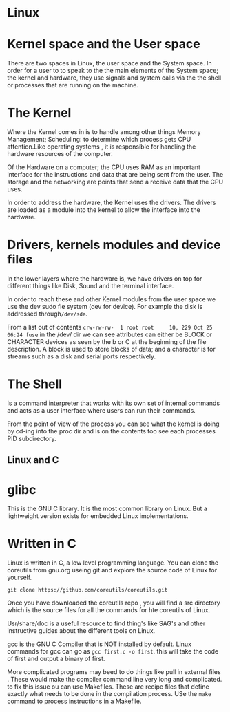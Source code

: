 # Linux


# Kernel space and the User space
There are two spaces in Linux, the user space and the System space. In order for a user to to speak to the the main elements of the System space; the kernel and hardware, they use signals and system calls via the the shell or processes that are running on the machine. 
# The Kernel

Where the Kernel comes in is to handle among other things Memory Management; Scheduling: to determine which process gets CPU attention.Like operating systems , it is responsible for handling the hardware resources of the computer.

Of the Hardware on a computer; the CPU uses RAM as an important interface for the instructions and data that are being sent from the user. The storage and the networking are points that send a receive data that the CPU uses. 

In order to address the hardware, the Kernel uses the drivers. The drivers are loaded  as a module into the kernel to allow the interface into the hardware. 

# Drivers, kernels modules and device files

In the lower layers where the hardware is, we have drivers on top for different things like Disk, Sound and the terminal interface.

 In order to reach these and other Kernel modules from the user space we use the dev sudo fle system (dev for device). For example the disk is addressed through```/dev/sda```.

From a list out of contents 
```crw-rw-rw-  1 root root     10, 229 Oct 25 06:24 fuse```
in the /dev/ dir we can see attributes can either be BLOCK or CHARACTER devices as seen by the b or C at the beginning of the file description. A block is used to store blocks of data; and a character is for streams such as a disk and serial ports respectively.  

# The Shell

 Is a command interpreter that works with its own set of internal commands and acts as a user interface where users can run their commands. 

 From the point of view of the process you can see what the kernel is doing by cd-ing into the proc dir and ls on the contents too see each processes PID subdirectory. 

## Linux and C

# glibc 

 This is the GNU C library. It is the most common library on Linux. But a lightweight version exists for embedded Linux implementations.

# Written in C

Linux is written in C, a low level programming language. You can clone the coreutils from gnu.org useing git and explore the source code of Linux for yourself.

```
git clone https://github.com/coreutils/coreutils.git
```
Once you have downloaded the coreutils repo , you will find a src directory which is the source files for all the commands for hte coreutils of Linux. 

Usr/share/doc is a useful resource to find thing's like SAG's and other instructive guides about the different tools on Linux.

gcc is the GNU C Compiler that is NOT installed by default. Linux commands for gcc can go as ```gcc first.c -o first```. this will take the code of first and output a binary of first. 

More complicated programs may beed to do things like pull in external files . These would make the compiler command line very long and complicated. to fix this issue ou can use Makefiles. These are recipe files that define exactly what needs to be done in the compilation process. USe the ```make``` command to process instructions in a Makefile.